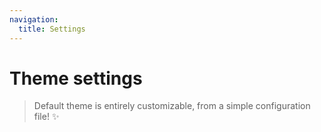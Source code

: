 ```yaml
---
navigation:
  title: Settings
---
```


# Theme settings

> Default theme is entirely customizable, from a simple configuration file! ✨

